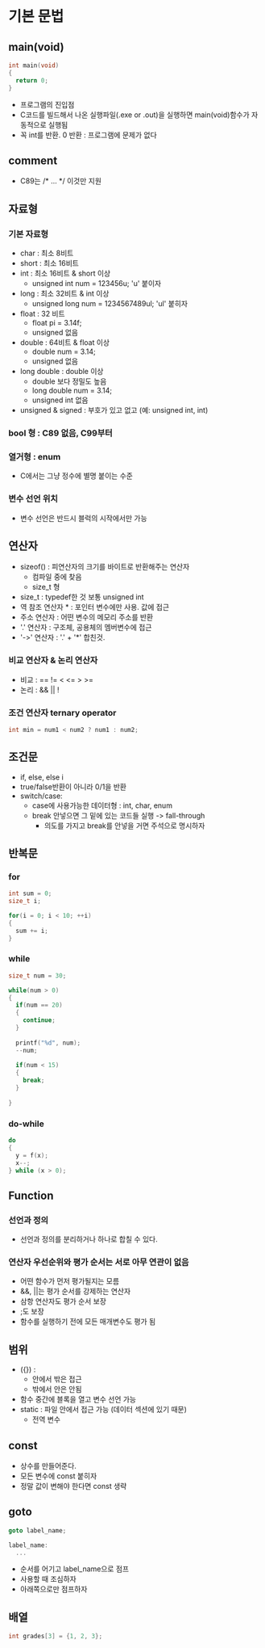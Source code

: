 # 기본 문법

## main(void)
```c
int main(void)
{
  return 0;
}
```
- 프로그램의 진입점
- C코드를 빌드해서 나온 실행파일(.exe or .out)을 실행하면 main(void)함수가 자동적으로 실행됨
- 꼭 int를 반환. 0 반환 : 프로그램에 문제가 없다

## comment
- C89는 /* ... */  이것만 지원

## 자료형

### 기본 자료형
- char : 최소 8비트
- short : 최소 16비트
- int : 최소 16비트 & short 이상
  - unsigned int num =  123456u;  'u' 붙이자
- long : 최소 32비트 & int 이상
  - unsigned long num = 1234567489ul; 'ul' 붙히자 
- float : 32 비트
  - float pi = 3.14f;
  - unsigned 없음
- double : 64비트 & float 이상
  - double num = 3.14;
  - unsigned 없음
- long double : double 이상
  - double 보다 정밀도 높음
  - long double num = 3.14;
  - unsigned int 없음
- unsigned & signed : 부호가 있고 없고 (예: unsigned int, int)

### bool 형 : C89 없음, C99부터

### 열거형 : enum
- C에서는 그냥 정수에 별명 붙이는 수준

### 변수 선언 위치
- 변수 선언은 반드시 블럭의 시작에서만 가능


## 연산자
- sizeof() : 피연산자의 크기를 바이트로 반환해주는 연산자
  - 컴파일 중에 찾음
  - size_t 형
- size_t : typedef한 것  보통 unsigned int
- 역 참조 연산자 * : 포인터 변수에만 사용. 값에 접근
- 주소 연산자 : 어떤 변수의 메모리 주소를 반환
- '.' 연산자 : 구조체, 공용체의 멤버변수에 접근
- '->' 연산자 : '.' + '*' 합친것. 

### 비교 연산자 & 논리 연산자
- 비교 : == != < <= > >=
- 논리 : && || !

### 조건 연산자 ternary operator
```c
int min = num1 < num2 ? num1 : num2;
```

## 조건문
- if, else, else i
- true/false반환이 아니라 0/1을 반환
- switch/case:
  - case에 사용가능한 데이터형 : int, char, enum
  - break 안넣으면 그 밑에 있는 코드들 실행 -> fall-through
    - 의도를 가지고 break를 안넣을 거면 주석으로 명시하자
    
## 반복문
### for
```c
int sum = 0;
size_t i;

for(i = 0; i < 10; ++i)
{
  sum += i;
}
```

### while
```c
size_t num = 30;

while(num > 0)
{
  if(num == 20)
  {
    continue;
  }
  
  printf("%d", num);
  --num;
  
  if(num < 15)
  {
    break;
  }
  
}
```

### do-while
```c
do
{
  y = f(x);
  x--;
} while (x > 0);
```


## Function
### 선언과 정의
- 선언과 정의를 분리하거나 하나로 합칠 수 있다.

### 연산자 우선순위와 평가 순서는 서로 아무 연관이 없음
- 어떤 함수가 먼저 평가될지는 모름
- &&, ||는 평가 순서를 강제하는 연산자 
- 삼항 연산자도 평가 순서 보장
- ;도 보장
- 함수를 실행하기 전에 모든 매개변수도 평가 됨


## 범위
- ({}) :
  - 안에서 밖은 접근
  - 밖에서 안은 안됨
- 함수 중간에 블록을 열고 변수 선언 가능
- static : 파일 안에서 접근 가능 (데이터 섹션에 있기 때문)
  - 전역 변수


## const
- 상수를 만들어준다.
- 모든 변수에 const 붙히자
- 정말 값이 변해야 한다면 const 생략


## goto
```c
goto label_name;

label_name:
  ...
```
- 순서를 어기고 label_name으로 점프
- 사용할 때 조심하자
- 아래쪽으로만 점프하자


## 배열
```c
int grades[3] = {1, 2, 3};
```
